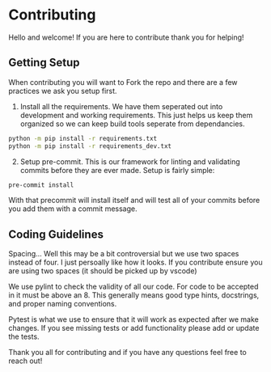 # Contributing

Hello and welcome! If you are here to contribute thank you for helping!

## Getting Setup

When contributing you will want to Fork the repo and there are a few practices we ask you setup first.

1. Install all the requirements. We have them seperated out into development and working requirements. This just helps us keep them organized so we can keep build tools seperate from dependancies.
```bash
python -m pip install -r requirements.txt
python -m pip install -r requirements_dev.txt
```

2. Setup pre-commit. This is our framework for linting and validating commits before they are ever made. Setup is fairly simple:

```bash
pre-commit install
```

With that precommit will install itself and will test all of your commits before you add them with a commit message.


## Coding Guidelines

Spacing... Well this may be a bit controversial but we use two spaces instead of four. I just persoally like how it looks. If you contribute ensure you are using two spaces (it should be picked up by vscode)

We use pylint to check the validity of all our code. For code to be accepted in it must be above an 8. This generally means good type hints, docstrings, and proper naming conventions.

Pytest is what we use to ensure that it will work as expected after we make changes. If you see missing tests or add functionality please add or update the tests.

Thank you all for contributing and if you have any questions feel free to reach out!
